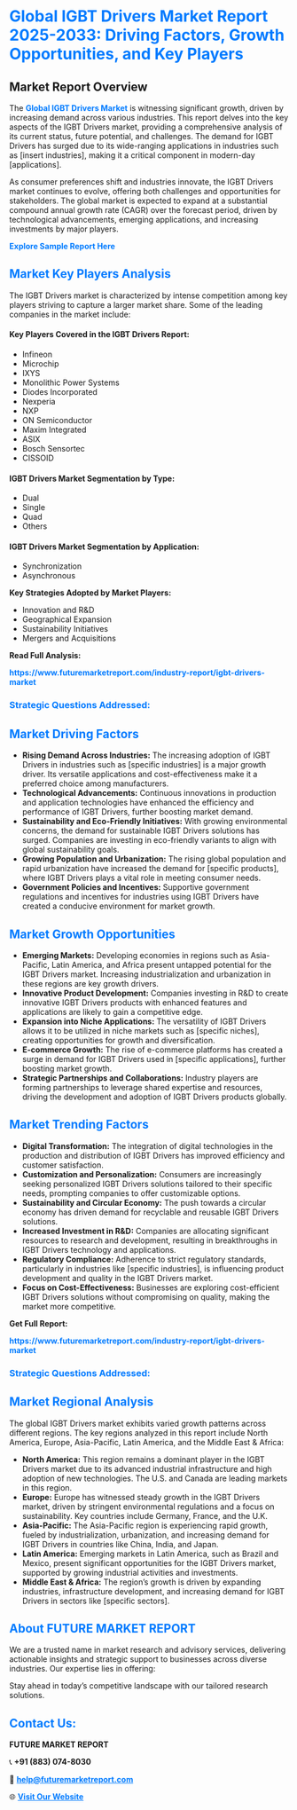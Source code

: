 <h1 style="color: #007BFF;">Global IGBT Drivers Market Report 2025-2033: Driving Factors, Growth Opportunities, and Key Players</h1>

<section id="overview">
<h2>Market Report Overview</h2>
<p>The <a href="https://www.futuremarketreport.com/industry-report/igbt-drivers-market" style="color: #007BFF; text-decoration: none;"><strong>Global IGBT Drivers Market</strong></a> is witnessing significant growth, driven by increasing demand across various industries. This report delves into the key aspects of the IGBT Drivers market, providing a comprehensive analysis of its current status, future potential, and challenges. The demand for IGBT Drivers has surged due to its wide-ranging applications in industries such as [insert industries], making it a critical component in modern-day [applications].</p>
<p>As consumer preferences shift and industries innovate, the IGBT Drivers market continues to evolve, offering both challenges and opportunities for stakeholders. The global market is expected to expand at a substantial compound annual growth rate (CAGR) over the forecast period, driven by technological advancements, emerging applications, and increasing investments by major players.</p>
</section>

<section id="overview">
<p><a href="https://www.futuremarketreport.com/request-sample/reportId=61008" style="color: #007BFF; text-decoration: none;"><strong>Explore Sample Report Here</strong></a></p>
</section>

<section id="key-players">
<h2 style="color: #007BFF;">Market Key Players Analysis</h2>
<p>The IGBT Drivers market is characterized by intense competition among key players striving to capture a larger market share. Some of the leading companies in the market include:</p>
<h4>Key Players Covered in the IGBT Drivers Report:</h4>
<ul><li>Infineon</li><li>Microchip</li><li>IXYS</li><li>Monolithic Power Systems</li><li>Diodes Incorporated</li><li>Nexperia</li><li>NXP</li><li>ON Semiconductor</li><li>Maxim Integrated</li><li>ASIX</li><li>Bosch Sensortec</li><li>CISSOID</li></ul>
<h4>IGBT Drivers Market Segmentation by Type:</h4>
<ul><li>Dual</li><li>Single</li><li>Quad</li><li>Others</li></ul>

<h4>IGBT Drivers Market Segmentation by Application:</h4>
<ul><li>Synchronization</li><li>Asynchronous</li></ul>
<p><strong>Key Strategies Adopted by Market Players:</strong></p>
<ul>
<li>Innovation and R&D</li>
<li>Geographical Expansion</li>
<li>Sustainability Initiatives</li>
<li>Mergers and Acquisitions</li>
</ul>
</section>

<section>
<p><strong>Read Full Analysis: </strong></p><a href="https://www.futuremarketreport.com/industry-report/igbt-drivers-market" style="color: #007BFF; text-decoration: none;"><strong>https://www.futuremarketreport.com/industry-report/igbt-drivers-market</strong></a>
<h3 style="color: #007BFF;">Strategic Questions Addressed:</h3>
</section>

<section id="driving-factors">
<h2 style="color: #007BFF;">Market Driving Factors</h2>
<ul>
<li><strong>Rising Demand Across Industries:</strong> The increasing adoption of IGBT Drivers in industries such as [specific industries] is a major growth driver. Its versatile applications and cost-effectiveness make it a preferred choice among manufacturers.</li>
<li><strong>Technological Advancements:</strong> Continuous innovations in production and application technologies have enhanced the efficiency and performance of IGBT Drivers, further boosting market demand.</li>
<li><strong>Sustainability and Eco-Friendly Initiatives:</strong> With growing environmental concerns, the demand for sustainable IGBT Drivers solutions has surged. Companies are investing in eco-friendly variants to align with global sustainability goals.</li>
<li><strong>Growing Population and Urbanization:</strong> The rising global population and rapid urbanization have increased the demand for [specific products], where IGBT Drivers plays a vital role in meeting consumer needs.</li>
<li><strong>Government Policies and Incentives:</strong> Supportive government regulations and incentives for industries using IGBT Drivers have created a conducive environment for market growth.</li>
</ul>
</section>

<section id="growth-opportunities">
<h2 style="color: #007BFF;">Market Growth Opportunities</h2>
<ul>
<li><strong>Emerging Markets:</strong> Developing economies in regions such as Asia-Pacific, Latin America, and Africa present untapped potential for the IGBT Drivers market. Increasing industrialization and urbanization in these regions are key growth drivers.</li>
<li><strong>Innovative Product Development:</strong> Companies investing in R&D to create innovative IGBT Drivers products with enhanced features and applications are likely to gain a competitive edge.</li>
<li><strong>Expansion into Niche Applications:</strong> The versatility of IGBT Drivers allows it to be utilized in niche markets such as [specific niches], creating opportunities for growth and diversification.</li>
<li><strong>E-commerce Growth:</strong> The rise of e-commerce platforms has created a surge in demand for IGBT Drivers used in [specific applications], further boosting market growth.</li>
<li><strong>Strategic Partnerships and Collaborations:</strong> Industry players are forming partnerships to leverage shared expertise and resources, driving the development and adoption of IGBT Drivers products globally.</li>
</ul>
</section>

<section id="trending-factors">
<h2 style="color: #007BFF;">Market Trending Factors</h2>
<ul>
<li><strong>Digital Transformation:</strong> The integration of digital technologies in the production and distribution of IGBT Drivers has improved efficiency and customer satisfaction.</li>
<li><strong>Customization and Personalization:</strong> Consumers are increasingly seeking personalized IGBT Drivers solutions tailored to their specific needs, prompting companies to offer customizable options.</li>
<li><strong>Sustainability and Circular Economy:</strong> The push towards a circular economy has driven demand for recyclable and reusable IGBT Drivers solutions.</li>
<li><strong>Increased Investment in R&D:</strong> Companies are allocating significant resources to research and development, resulting in breakthroughs in IGBT Drivers technology and applications.</li>
<li><strong>Regulatory Compliance:</strong> Adherence to strict regulatory standards, particularly in industries like [specific industries], is influencing product development and quality in the IGBT Drivers market.</li>
<li><strong>Focus on Cost-Effectiveness:</strong> Businesses are exploring cost-efficient IGBT Drivers solutions without compromising on quality, making the market more competitive.</li>
</ul>
</section>

<section>
<p><strong>Get Full Report: </strong></p><a href="https://www.futuremarketreport.com/industry-report/igbt-drivers-market" style="color: #007BFF; text-decoration: none;"><strong>https://www.futuremarketreport.com/industry-report/igbt-drivers-market</strong></a>
<h3 style="color: #007BFF;">Strategic Questions Addressed:</h3>
</section>


<section id="regional-analysis">
<h2 style="color: #007BFF;">Market Regional Analysis</h2>
<p>The global IGBT Drivers market exhibits varied growth patterns across different regions. The key regions analyzed in this report include North America, Europe, Asia-Pacific, Latin America, and the Middle East & Africa:</p>
<ul>
<li><strong>North America:</strong> This region remains a dominant player in the IGBT Drivers market due to its advanced industrial infrastructure and high adoption of new technologies. The U.S. and Canada are leading markets in this region.</li>
<li><strong>Europe:</strong> Europe has witnessed steady growth in the IGBT Drivers market, driven by stringent environmental regulations and a focus on sustainability. Key countries include Germany, France, and the U.K.</li>
<li><strong>Asia-Pacific:</strong> The Asia-Pacific region is experiencing rapid growth, fueled by industrialization, urbanization, and increasing demand for IGBT Drivers in countries like China, India, and Japan.</li>
<li><strong>Latin America:</strong> Emerging markets in Latin America, such as Brazil and Mexico, present significant opportunities for the IGBT Drivers market, supported by growing industrial activities and investments.</li>
<li><strong>Middle East & Africa:</strong> The region’s growth is driven by expanding industries, infrastructure development, and increasing demand for IGBT Drivers in sectors like [specific sectors].</li>
</ul>
</section>

<footer>
<h2 style="color: #007BFF;">About FUTURE MARKET REPORT</h2>
<p>We are a trusted name in market research and advisory services, delivering actionable insights and strategic support to businesses across diverse industries. Our expertise lies in offering:</p>

<p>Stay ahead in today’s competitive landscape with our tailored research solutions.</p>

<h2 style="color: #007BFF;">Contact Us:</h2>
<p><strong>FUTURE MARKET REPORT</strong></p>
<p>📞 <strong>+91 (883) 074-8030</strong></p>
<p>📧 <strong><a href="mailto:help@futuremarketreport.com" style="color: #007BFF;">help@futuremarketreport.com</a></strong></p>
<p>🌐 <strong><a href="https://www.futuremarketreport.com/" style="color: #007BFF;">Visit Our Website</a></strong></p>
</footer>